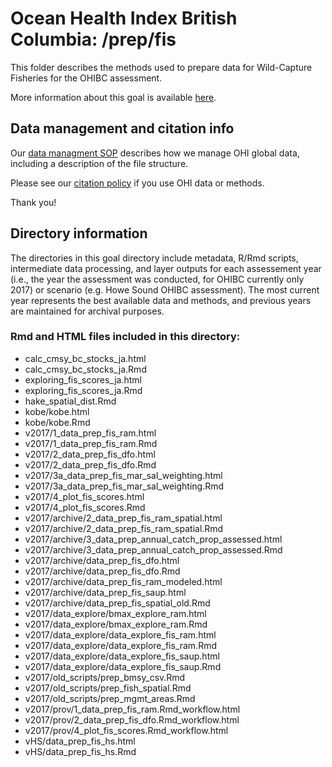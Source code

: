 # Ocean Health Index British Columbia: /prep/fis

This folder describes the methods used to prepare data for Wild-Capture Fisheries for the OHIBC assessment.

More information about this goal is available [here](http://ohi-science.org/goals/#food-provision).

## Data management and citation info

Our [data managment SOP](https://rawgit.com/OHI-Science/ohiprep/master/src/dataOrganization_SOP.html) describes how we manage OHI global data, including a description of the file structure.

Please see our [citation policy](http://ohi-science.org/citation-policy/) if you use OHI data or methods.

Thank you!

## Directory information

The directories in this goal directory include metadata, R/Rmd scripts, intermediate data processing, and layer outputs for each assessement year (i.e., the year the assessment was conducted, for OHIBC currently only 2017) or scenario (e.g. Howe Sound OHIBC assessment).  The most current year represents the best available data and methods, and previous years are maintained for archival purposes.

### Rmd and HTML files included in this directory:

* calc_cmsy_bc_stocks_ja.html
* calc_cmsy_bc_stocks_ja.Rmd
* exploring_fis_scores_ja.html
* exploring_fis_scores_ja.Rmd
* hake_spatial_dist.Rmd
* kobe/kobe.html
* kobe/kobe.Rmd
* v2017/1_data_prep_fis_ram.html
* v2017/1_data_prep_fis_ram.Rmd
* v2017/2_data_prep_fis_dfo.html
* v2017/2_data_prep_fis_dfo.Rmd
* v2017/3a_data_prep_fis_mar_sal_weighting.html
* v2017/3a_data_prep_fis_mar_sal_weighting.Rmd
* v2017/4_plot_fis_scores.html
* v2017/4_plot_fis_scores.Rmd
* v2017/archive/2_data_prep_fis_ram_spatial.html
* v2017/archive/2_data_prep_fis_ram_spatial.Rmd
* v2017/archive/3_data_prep_annual_catch_prop_assessed.html
* v2017/archive/3_data_prep_annual_catch_prop_assessed.Rmd
* v2017/archive/data_prep_fis_dfo.html
* v2017/archive/data_prep_fis_dfo.Rmd
* v2017/archive/data_prep_fis_ram_modeled.html
* v2017/archive/data_prep_fis_saup.html
* v2017/archive/data_prep_fis_spatial_old.Rmd
* v2017/data_explore/bmax_explore_ram.html
* v2017/data_explore/bmax_explore_ram.Rmd
* v2017/data_explore/data_explore_fis_ram.html
* v2017/data_explore/data_explore_fis_ram.Rmd
* v2017/data_explore/data_explore_fis_saup.html
* v2017/data_explore/data_explore_fis_saup.Rmd
* v2017/old_scripts/prep_bmsy_csv.Rmd
* v2017/old_scripts/prep_fish_spatial.Rmd
* v2017/old_scripts/prep_mgmt_areas.Rmd
* v2017/prov/1_data_prep_fis_ram.Rmd_workflow.html
* v2017/prov/2_data_prep_fis_dfo.Rmd_workflow.html
* v2017/prov/4_plot_fis_scores.Rmd_workflow.html
* vHS/data_prep_fis_hs.html
* vHS/data_prep_fis_hs.Rmd

